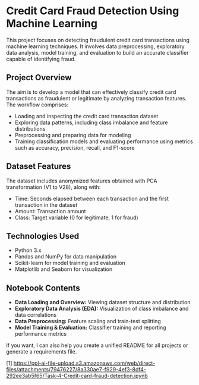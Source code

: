
# Credit Card Fraud Detection Using Machine Learning

This project focuses on detecting fraudulent credit card transactions using machine learning techniques. It involves data preprocessing, exploratory data analysis, model training, and evaluation to build an accurate classifier capable of identifying fraud.

## Project Overview

The aim is to develop a model that can effectively classify credit card transactions as fraudulent or legitimate by analyzing transaction features. The workflow comprises:

- Loading and inspecting the credit card transaction dataset
- Exploring data patterns, including class imbalance and feature distributions
- Preprocessing and preparing data for modeling
- Training classification models and evaluating performance using metrics such as accuracy, precision, recall, and F1-score

## Dataset Features

The dataset includes anonymized features obtained with PCA transformation (V1 to V28), along with:

- Time: Seconds elapsed between each transaction and the first transaction in the dataset
- Amount: Transaction amount
- Class: Target variable (0 for legitimate, 1 for fraud)

## Technologies Used

- Python 3.x
- Pandas and NumPy for data manipulation
- Scikit-learn for model training and evaluation
- Matplotlib and Seaborn for visualization


## Notebook Contents

- **Data Loading and Overview:** Viewing dataset structure and distribution
- **Exploratory Data Analysis (EDA):** Visualization of class imbalance and data correlations
- **Data Preprocessing:** Feature scaling and train-test splitting
- **Model Training & Evaluation:** Classifier training and reporting performance metrics



If you want, I can also help you create a unified README for all projects or generate a requirements file.

[1] https://ppl-ai-file-upload.s3.amazonaws.com/web/direct-files/attachments/79476227/8a330ae7-f929-4ef3-8df4-292ee3ab5f65/Task-4-Credit-card-fraud-detection.ipynb
